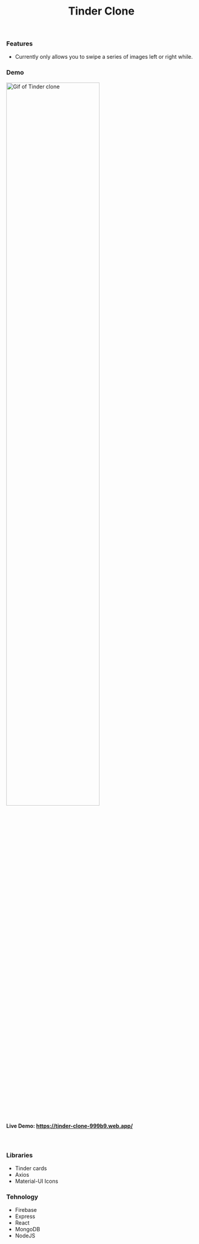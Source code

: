 <div align="center">

# Tinder Clone

</div>
</br>

### Features

-   Currently only allows you to swipe a series of images left or right while.

### Demo

<img src= "https://i.imgur.com/PMY7unF.gif" alt="Gif of Tinder clone" width="70%">

</br>

#### Live Demo: https://tinder-clone-999b9.web.app/

</br>

### Libraries

-   Tinder cards
-   Axios
-   Material-UI Icons

### Tehnology

-   Firebase
-   Express
-   React
-   MongoDB
-   NodeJS
